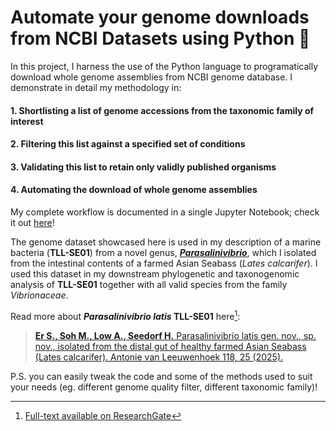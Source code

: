 # Automate your genome downloads from NCBI Datasets using Python 🐍

In this project, I harness the use of the Python language to programatically download whole genome assemblies from NCBI genome database.
I demonstrate in detail my methodology in:
#### 1. Shortlisting a list of genome accessions from the taxonomic family of interest
#### 2. Filtering this list against a specified set of conditions
#### 3. Validating this list to retain only validly published organisms
#### 4. Automating the download of whole genome assemblies

My complete workflow is documented in a single Jupyter Notebook; check it out [here](ncbi_datasets.ipynb)!

The genome dataset showcased here is used in my description of a marine bacteria (**TLL-SE01**) from a novel genus, [***Parasalinivibrio***](https://lpsn.dsmz.de/genus/parasalinivibrio), which I isolated from the intestinal contents of a farmed Asian Seabass (*Lates calcarifer*). I used this dataset in my downstream phylogenetic and taxonogenomic analysis of **TLL-SE01** together with all valid species from the family *Vibrionaceae*. 

Read more about ***Parasalinivibrio latis* TLL-SE01** here[^1]:
> [**Er S., Soh M., Low A., Seedorf H.** Parasalinivibrio latis gen. nov., sp. nov., isolated from the distal gut of healthy farmed Asian Seabass (Lates calcarifer). Antonie van Leeuwenhoek 118, 25 (2025).](https://doi.org/10.1007/s10482-024-02036-x)

P.S. you can easily tweak the code and some of the methods used to suit your needs (eg. different genome quality filter, different taxonomic family)!

[^1]: [Full-text available on ResearchGate](https://www.researchgate.net/publication/385683854_Parasalinivibrio_latis_gen_nov_sp_nov_isolated_from_the_distal_gut_of_healthy_farmed_Asian_Seabass_Lates_calcarifer#fullTextFileContent)